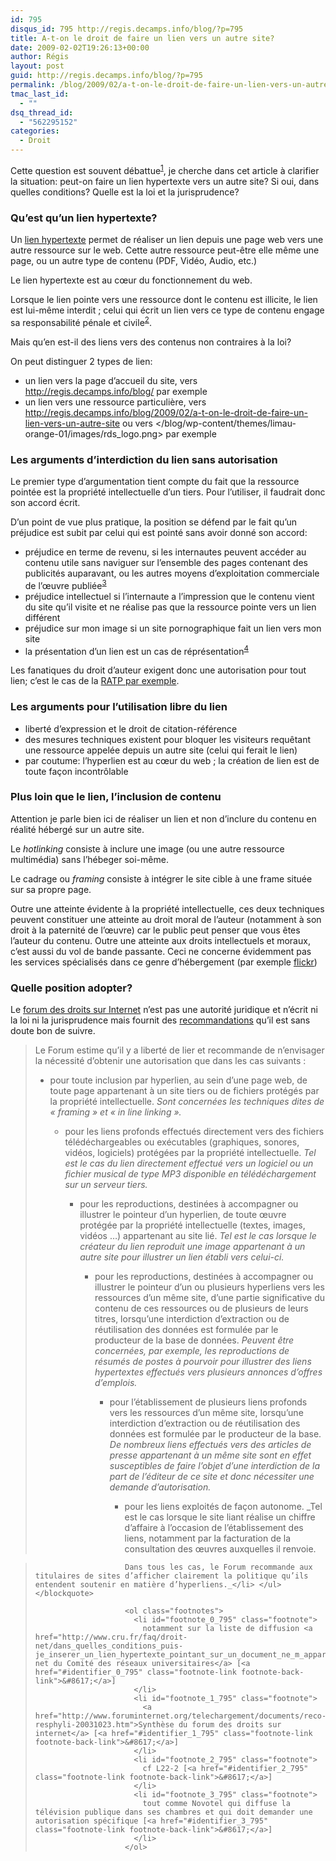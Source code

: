```yaml
---
id: 795
disqus_id: 795 http://regis.decamps.info/blog/?p=795
title: A-t-on le droit de faire un lien vers un autre site?
date: 2009-02-02T19:26:13+00:00
author: Régis
layout: post
guid: http://regis.decamps.info/blog/?p=795
permalink: /blog/2009/02/a-t-on-le-droit-de-faire-un-lien-vers-un-autre-site/
tmac_last_id:
  - ""
dsq_thread_id:
  - "562295152"
categories:
  - Droit
---
```

Cette question est souvent débattue<sup><a href="#footnote_0_795" id="identifier_0_795" class="footnote-link footnote-identifier-link" title="notamment sur la liste de diffusion droit-net du Comit&eacute; des r&eacute;seaux universitaires">1</a></sup>, je cherche dans cet article à clarifier la situation: peut-on faire un lien hypertexte vers un autre site? Si oui, dans quelles conditions? Quelle est la loi et la jurisprudence?
  
<!--more-->

### Qu’est qu’un lien hypertexte?

Un [lien hypertexte](http://fr.wikipedia.org/wiki/Lien_hypertexte) permet de réaliser un lien depuis une page web vers une autre ressource sur le web. Cette autre ressource peut-être elle même une page, ou un autre type de contenu (PDF, Vidéo, Audio, etc.)

Le lien hypertexte est au cœur du fonctionnement du web.

Lorsque le lien pointe vers une ressource dont le contenu est illicite, le lien est lui-même interdit ; celui qui écrit un lien vers ce type de contenu engage sa responsabilité pénale et civile<sup><a href="#footnote_1_795" id="identifier_1_795" class="footnote-link footnote-identifier-link" title="Synth&egrave;se du forum des droits sur internet">2</a></sup>. 

Mais qu’en est-il des liens vers des contenus non contraires à la loi?

On peut distinguer 2 types de lien:

  * un lien vers la page d’accueil du site, vers <http://regis.decamps.info/blog/> par exemple
  * un lien vers une ressource particulière, vers <http://regis.decamps.info/blog/2009/02/a-t-on-le-droit-de-faire-un-lien-vers-un-autre-site> ou vers </blog/wp-content/themes/limau-orange-01/images/rds_logo.png> par exemple

### Les arguments d’interdiction du lien sans autorisation

Le premier type d’argumentation tient compte du fait que la ressource pointée est la propriété intellectuelle d’un tiers. Pour l’utiliser, il faudrait donc son accord écrit.

D’un point de vue plus pratique, la position se défend par le fait qu’un préjudice est subit par celui qui est pointé sans avoir donné son accord:

  * préjudice en terme de revenu, si les internautes peuvent accéder au contenu utile sans naviguer sur l’ensemble des pages contenant des publicités auparavant, ou les autres moyens d’exploitation commerciale de l’œuvre publiée<sup><a href="#footnote_2_795" id="identifier_2_795" class="footnote-link footnote-identifier-link" title="cf L22-2">3</a></sup>
  * préjudice intellectuel si l’internaute a l’impression que le contenu vient du site qu’il visite et ne réalise pas que la ressource pointe vers un lien différent
  * préjudice sur mon image si un site pornographique fait un lien vers mon site
  * la présentation d’un lien est un cas de réprésentation<sup><a href="#footnote_3_795" id="identifier_3_795" class="footnote-link footnote-identifier-link" title="tout comme Novotel qui diffuse la t&eacute;l&eacute;vision publique dans ses chambres et qui doit demander une autorisation sp&eacute;cifique">4</a></sup>

Les fanatiques du droit d’auteur exigent donc une autorisation pour tout lien; c’est le cas de la [RATP par exemple](http://formats-ouverts.org/blog/2008/02/22/1505-liens-hypertextes-vers-ratpfr).

### Les arguments pour l’utilisation libre du lien

  * liberté d’expression et le droit de citation-référence
  * des mesures techniques existent pour bloquer les visiteurs requêtant une ressource appelée depuis un autre site (celui qui ferait le lien)
  * par coutume: l’hyperlien est au cœur du web ; la création de lien est de toute façon incontrôlable

### Plus loin que le lien, l’inclusion de contenu

Attention je parle bien ici de réaliser un lien et non d’inclure du contenu en réalité hébergé sur un autre site.

Le _hotlinking_ consiste à inclure une image (ou une autre ressource multimédia) sans l’hébeger soi-même. 

Le cadrage ou _framing_ consiste à intégrer le site cible à une frame située sur sa propre page. 

Outre une atteinte évidente à la propriété intellectuelle, ces deux techniques peuvent constituer une atteinte au droit moral de l’auteur (notamment à son droit à la paternité de l’œuvre) car le public peut penser que vous êtes l’auteur du contenu. Outre une atteinte aux droits intellectuels et moraux, c’est aussi du vol de bande passante. Ceci ne concerne évidemment pas les services spécialisés dans ce genre d’hébergement (par exemple [flickr](http://flickr.com/))

### Quelle position adopter?

Le [forum des droits sur Internet](http://www.foruminternet.org/) n’est pas une autorité juridique et n’écrit ni la loi ni la jurisprudence mais fournit des [recommandations](http://www.foruminternet.org/telechargement/documents/reco-hyli-20030303.htm) qu’il est sans doute bon de suivre.

> Le Forum estime qu’il y a liberté de lier et recommande de n’envisager la nécessité d’obtenir une autorisation que dans les cas suivants :
> 
>   * pour toute inclusion par hyperlien, au sein d’une page web, de toute page appartenant à un site tiers ou de fichiers protégés par la propriété intellectuelle. 
>     _Sont concernées les techniques dites de « framing » et « in line linking »._ </li> 
>     
>       * pour les liens profonds effectués directement vers des fichiers télédéchargeables ou exécutables (graphiques, sonores, vidéos, logiciels) protégées par la propriété intellectuelle. 
>         _Tel est le cas du lien directement effectué vers un logiciel ou un fichier musical de type MP3 disponible en télédéchargement sur un serveur tiers._ </li> 
>         
>           * pour les reproductions, destinées à accompagner ou illustrer le pointeur d’un hyperlien, de toute œuvre protégée par la propriété intellectuelle (textes, images, vidéos …) appartenant au site lié. 
>             _Tel est le cas lorsque le créateur du lien reproduit une image appartenant à un autre site pour illustrer un lien établi vers celui-ci._</li> 
>             
>               * pour les reproductions, destinées à accompagner ou illustrer le pointeur d’un ou plusieurs hyperliens vers les ressources d’un même site, d’une partie significative du contenu de ces ressources ou de plusieurs de leurs titres, lorsqu’une interdiction d’extraction ou de réutilisation des données est formulée par le producteur de la base de données. 
>                  _Peuvent être concernées, par exemple, les reproductions de résumés de postes à pourvoir pour illustrer des liens hypertextes effectués vers plusieurs annonces d’offres d’emplois._ </li> 
>                 
>                   * pour l’établissement de plusieurs liens profonds vers les ressources d’un même site, lorsqu’une interdiction d’extraction ou de réutilisation des données est formulée par le producteur de la base. 
>                     _De nombreux liens effectués vers des articles de presse appartenant à un même site sont en effet susceptibles de faire l’objet d’une interdiction de la part de l’éditeur de ce site et donc nécessiter une demande d’autorisation._ </li> 
>                     
>                       * pour les liens exploités de façon autonome. 
>                         _Tel est le cas lorsque le site liant réalise un chiffre d’affaire à l’occasion de l’établissement des liens, notamment par la facturation de la consultation des œuvres auxquelles il renvoie.
  
>                         Dans tous les cas, le Forum recommande aux titulaires de sites d’afficher clairement la politique qu’ils entendent soutenir en matière d’hyperliens._</li> </ul> </blockquote> 
>                         
>                         <ol class="footnotes">
>                           <li id="footnote_0_795" class="footnote">
>                             notamment sur la liste de diffusion <a href="http://www.cru.fr/faq/droit-net/dans_quelles_conditions_puis-je_inserer_un_lien_hypertexte_pointant_sur_un_document_ne_m_appartenant_pas">droit-net du Comité des réseaux universitaires</a> [<a href="#identifier_0_795" class="footnote-link footnote-back-link">&#8617;</a>]
>                           </li>
>                           <li id="footnote_1_795" class="footnote">
>                             <a href="http://www.foruminternet.org/telechargement/documents/reco-resphyli-20031023.htm">Synthèse du forum des droits sur internet</a> [<a href="#identifier_1_795" class="footnote-link footnote-back-link">&#8617;</a>]
>                           </li>
>                           <li id="footnote_2_795" class="footnote">
>                             cf L22-2 [<a href="#identifier_2_795" class="footnote-link footnote-back-link">&#8617;</a>]
>                           </li>
>                           <li id="footnote_3_795" class="footnote">
>                             tout comme Novotel qui diffuse la télévision publique dans ses chambres et qui doit demander une autorisation spécifique [<a href="#identifier_3_795" class="footnote-link footnote-back-link">&#8617;</a>]
>                           </li>
>                         </ol>
